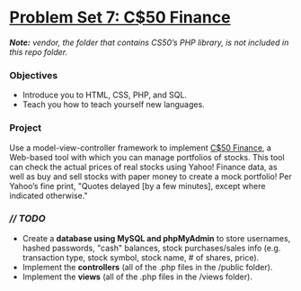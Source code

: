 # [Problem Set 7: C$50 Finance](http://cdn.cs50.net/2016/x/psets/7/pset7/pset7.html)

***Note:*** *vendor, the folder that contains CS50’s PHP library, is not included in this repo folder.*

### Objectives
- Introduce you to HTML, CSS, PHP, and SQL.
- Teach you how to teach yourself new languages.

### Project
Use a model-view-controller framework to implement [C$50 Finance](https://finance.cs50.net/), 
a Web-based tool with which you can manage portfolios of stocks. This tool can check the actual 
prices of real stocks using Yahoo! Finance data, as well as buy and sell stocks with paper money 
to create a mock portfolio! Per Yahoo’s fine print, "Quotes delayed [by a few minutes], except 
where indicated otherwise."

### *// TODO*
- Create a **database using MySQL and phpMyAdmin** to store usernames, hashed passwords, "cash" balances, stock purchases/sales info (e.g. transaction type, stock symbol, stock name, # of shares, price).
- Implement the **controllers** (all of the .php files in the /public folder).
- Implement the **views** (all of the .php files in the /views folder).